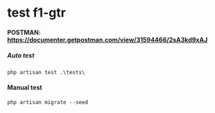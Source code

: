 # test f1-gtr

#### POSTMAN: https://documenter.getpostman.com/view/31594466/2sA3kd9xAJ

##### Auto test
`php artisan test .\tests\`

#### Manual test
`php artisan migrate --seed`
